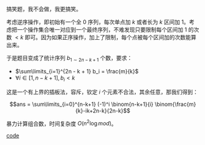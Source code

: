 搞笑题，我不会做，我更搞笑。

考虑逆序操作，即初始有一个全 $0$ 序列，每次单点加 $k$ 或者长为 $k$ 区间加 $1$。考虑把一个操作集合唯一对应到一个最终序列，不难发现只要限制每个区间加 $1$ 的次数 $< k$ 即可。因为如果正序操作，加上了限制，每个点被每个区间加的次数能算出来。

于是题目变成了统计序列 $b_{1 \sim 2n - k + 1}$ 个数，要求：

- $\sum\limits_{i=1}^{2n - k + 1} b_i = \frac{m}{k}$
- $\forall i \in [1, n - k + 1], b_i < k$

这是一个有上界的插板法，容斥，钦定 $i$ 个元素不合法，其余任意，那我们得到：

$$ans = \sum\limits_{i=0}^{n-k+1} (-1)^i \binom{n-k+1}{i} \binom{\frac{m}{k}-ik+2n-k}{2n-k}$$

暴力计算组合数，时间复杂度 $O(n^2 \log mod)$。

[code](https://atcoder.jp/contests/arc160/submissions/41439136)